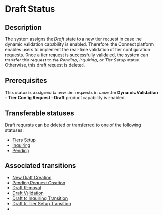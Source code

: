 # Draft Status
## Description
The system assigns the *Draft* state to a new tier request in case the dynamic validation capability is enabled. Therefore, the Connect platform enables users to implement the real-time validation of tier configuration requests. Once a tier request is successfully validated, the system can transfer this request to the *Pending*, *Inquiring*, or *Tier Setup* status. Otherwise, this draft request is deleted.
## Prerequisites
This status is assigned to new tier requests in case the **Dynamic Validation – Tier Config Request – Draft** product capability is enabled.
## Transferable statuses
Draft requests can be deleted or transferred to one of the following statuses:

* [Tiers Setup](s-c-tiers-setup.html)
* [Inquiring](s-d-inquiring.html)
* [Pending](s-b-pending.html)
## Associated transitions
* [New Draft Creation](t-1-new-draft.html)
* [Pending Request Creation](t-2-new-pending.html)
* [Draft Removal](t-3-draft-deleted.html)
* [Draft Validation](t-4-draft-pending.html)
* [Draft to Inquiring Transition](t-11-draft-inquiring.html) 
* [Draft to Tier Setup Transition](t-12-draft-tiers.html)
* 
